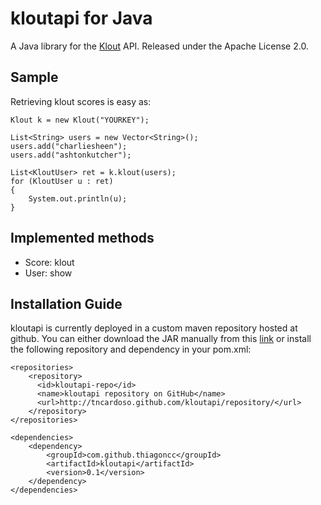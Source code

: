kloutapi for Java
=============

A Java library for the [Klout](http://www.klout.com) API. 
Released under the Apache License 2.0.

Sample
-------

Retrieving klout scores is easy as:

    Klout k = new Klout("YOURKEY");

    List<String> users = new Vector<String>();
    users.add("charliesheen");
    users.add("ashtonkutcher");

    List<KloutUser> ret = k.klout(users);
    for (KloutUser u : ret)
    {
        System.out.println(u);
    }

Implemented methods
-------

* Score: klout
* User: show

Installation Guide
-------

kloutapi is currently deployed in a custom maven repository hosted at
github. You can either download the JAR manually from this
[link](http://thiagoncc.github.com/kloutapi/repository/com/github/thiagoncc/kloutapi/)
or install the following repository and dependency in your pom.xml:

    <repositories>
        <repository>
          <id>kloutapi-repo</id>
          <name>kloutapi repository on GitHub</name>
          <url>http://tncardoso.github.com/kloutapi/repository/</url>
        </repository>
    </repositories>

    <dependencies>
        <dependency>
            <groupId>com.github.thiagoncc</groupId>
            <artifactId>kloutapi</artifactId>
            <version>0.1</version>
        </dependency>
    </dependencies>
